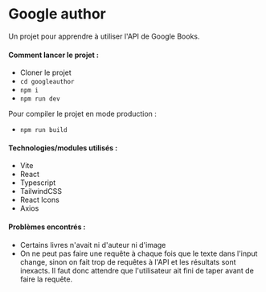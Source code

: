 # Google author

Un projet pour apprendre à utiliser l'API de Google Books.

#### Comment lancer le projet :

- Cloner le projet
- `cd googleauthor`
- `npm i`
- `npm run dev`

Pour compiler le projet en mode production :

- `npm run build`

#### Technologies/modules utilisés :

- Vite
- React
- Typescript
- TailwindCSS
- React Icons
- Axios

#### Problèmes encontrés :

- Certains livres n'avait ni d'auteur ni d'image
- On ne peut pas faire une requête à chaque fois que le texte dans l'input change, sinon on fait trop de requêtes à l'API et les résultats sont inexacts. Il faut donc attendre que l'utilisateur ait fini de taper avant de faire la requête.

